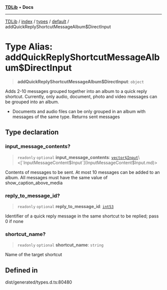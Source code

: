 [**TDLib**](../../../../../../README.md) • **Docs**

***

[TDLib](../../../../../../modules.md) / [index](../../../../../README.md) / [types](../../../README.md) / [default](../README.md) / addQuickReplyShortcutMessageAlbum$DirectInput

# Type Alias: addQuickReplyShortcutMessageAlbum$DirectInput

> **addQuickReplyShortcutMessageAlbum$DirectInput**: `object`

Adds 2-10 messages grouped together into an album to a quick reply shortcut. Currently, only audio, document, photo and video messages can be grouped into an album.

- Documents and audio files can be only grouped in an album with messages of the same type. Returns sent messages

## Type declaration

### input\_message\_contents?

> `readonly` `optional` **input\_message\_contents**: [`vector$Input`](vector$Input.md)\<[`InputMessageContent$Input`](InputMessageContent$Input.md)\>

Contents of messages to be sent. At most 10 messages can be added to an album. All messages must have the same value of show_caption_above_media

### reply\_to\_message\_id?

> `readonly` `optional` **reply\_to\_message\_id**: [`int53`](int53-1.md)

Identifier of a quick reply message in the same shortcut to be replied; pass 0 if none

### shortcut\_name?

> `readonly` `optional` **shortcut\_name**: `string`

Name of the target shortcut

## Defined in

dist/generated/types.d.ts:80480
